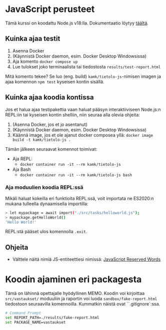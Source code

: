 # JavaScript perusteet

Tämä kurssi on koodattu Node.js v18:lla. Dokumentaatio löytyy [täältä](https://nodejs.org/docs/latest-v18.x/api/synopsis.html).

## Kuinka ajaa testit

1. Asenna Docker
2. (Käynnistä Docker daemon, esim. Docker Desktop Windowsissa)
3. Aja komento `docker compose up`
4. Lue tulokset joko terminaalista tai tiedostosta `results/test-report.html`

Mitä komento tekee? Se luo (eng. build) `kamk/tietolo-js`-nimisen imagen ja ajaa komennon `npm test` kyseisen kontin sisällä.

## Kuinka ajaa koodia kontissa

Jos et halua ajaa testipakettia vaan haluat pääsyn interaktiiviseen Node.js:n REPL:iin tai kyseisen kontin shelliin, niin seuraa alla olevia ohjeita:

1. (Asenna Docker, jos et jo asentanut)
2. (Käynnistä Docker daemon, esim. Docker Desktop Windowsissa)
3. Käännä image, jos et ole ajanut docker composea yllä: `docker image build -t kamk/tietolo-js .`

Tämän jälkeen seuraavat komennot toimivat:
* Aja REPL: 
    * `docker container run -it --rm kamk/tietolo-js`
* Aja Bash
    * `docker container run -it --rm kamk/tietolo-js bash`


### Aja moduulien koodia REPL:ssä

Mikäli haluat kokeilla eri funktioita REPL:ssä, voit importata ne ES2020:n mukana tulleella dynaamisella importilla:

```sh
> let mypackage = await import("./src/tasks/helloworld.js");
> mypackage.getHelloWorld()
'Hello World!'
```

REPL:stä pääset ulos komennolla `.exit`.

## Ohjeita

* Välttele näitä nimiä JS-entiteettiesi nimissä: [JavaScript Reserved Words](https://www.w3schools.com/Js/js_reserved.asp)

# Koodin ajaminen eri packagesta

Tämä on lähinnä opettajalle hyödyllinen MEMO. Koodin voi kirjoittaa `src/vastaukset/` moduuliin ja raportin voi luoda `sandbox/fake-report.html` tiedostoon seuraavilla komennoilla. Kummatkin näistä ovat ``.gitignore`:ssa.

```sh
# Command Prompt
set REPORT_PATH=./results/fake-report.html
set PACKAGE_NAME=vastaukset
```